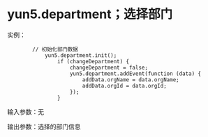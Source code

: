 # yun5.department；选择部门

实例：

```text
		// 初始化部门数据
			yun5.department.init();
				if (changeDepartment) {
					changeDepartment = false;
					yun5.department.addEvent(function (data) {
						addData.orgName = data.orgName;
						addData.orgId = data.orgId;
					});
				}
```

输入参数：无

输出参数：选择的部门信息

